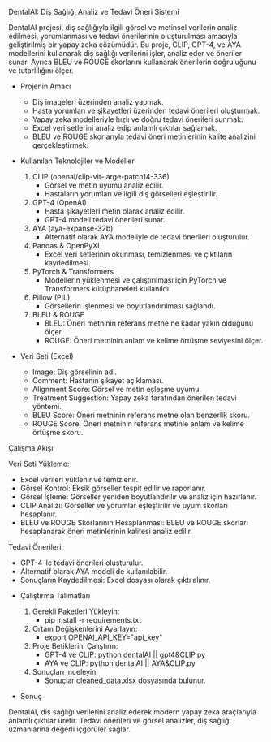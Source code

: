 DentalAI: Diş Sağlığı Analiz ve Tedavi Öneri Sistemi

DentalAI projesi, diş sağlığıyla ilgili görsel ve metinsel verilerin analiz edilmesi, yorumlanması ve tedavi önerilerinin oluşturulması amacıyla geliştirilmiş bir yapay zeka çözümüdür. Bu proje, CLIP, GPT-4, ve AYA modellerini kullanarak diş sağlığı verilerini işler, analiz eder ve öneriler sunar. Ayrıca BLEU ve ROUGE skorlarını kullanarak önerilerin doğruluğunu ve tutarlılığını ölçer.

* Projenin Amacı
  
    - Diş imageleri üzerinden analiz yapmak.
    - Hasta yorumları ve şikayetleri üzerinden tedavi önerileri oluşturmak.
    - Yapay zeka modelleriyle hızlı ve doğru tedavi önerileri sunmak.
    - Excel veri setlerini analiz edip anlamlı çıktılar sağlamak.
    - BLEU ve ROUGE skorlarıyla tedavi öneri metinlerinin kalite analizini gerçekleştirmek.

* Kullanılan Teknolojiler ve Modeller

  1. CLIP (openai/clip-vit-large-patch14-336)
      - Görsel ve metin uyumu analiz edilir.
      - Hastaların yorumları ve ilgili diş görselleri eşleştirilir.
  2. GPT-4 (OpenAI)
      - Hasta şikayetleri metin olarak analiz edilir.
      - GPT-4 modeli tedavi önerileri sunar.
  3. AYA (aya-expanse-32b)
      - Alternatif olarak AYA modeliyle de tedavi önerileri oluşturulur.
  4. Pandas & OpenPyXL
      - Excel veri setlerinin okunması, temizlenmesi ve çıktıların kaydedilmesi.
  5. PyTorch & Transformers
      - Modellerin yüklenmesi ve çalıştırılması için PyTorch ve Transformers kütüphaneleri kullanıldı.
  6. Pillow (PIL)
      - Görsellerin işlenmesi ve boyutlandırılması sağlandı.
  7. BLEU & ROUGE
      - BLEU: Öneri metninin referans metne ne kadar yakın olduğunu ölçer.
      - ROUGE: Öneri metninin anlam ve kelime örtüşme seviyesini ölçer.

* Veri Seti (Excel)
  
  - Image: Diş görselinin adı.
  - Comment: Hastanın şikayet açıklaması.
  - Alignment Score: Görsel ve metin eşleşme uyumu.
  - Treatment Suggestion: Yapay zeka tarafından önerilen tedavi yöntemi.
  - BLEU Score: Öneri metninin referans metne olan benzerlik skoru.
  - ROUGE Score: Öneri metninin referans metinle anlam ve kelime örtüşme skoru.
    
Çalışma Akışı

Veri Seti Yükleme: 
  - Excel verileri yüklenir ve temizlenir.
  - Görsel Kontrol: Eksik görseller tespit edilir ve raporlanır.
  - Görsel İşleme: Görseller yeniden boyutlandırılır ve analiz için hazırlanır.
  - CLIP Analizi: Görseller ve yorumlar eşleştirilir ve uyum skorları hesaplanır.
  - BLEU ve ROUGE Skorlarının Hesaplanması: BLEU ve ROUGE skorları hesaplanarak öneri metinlerinin kalitesi analiz edilir.

Tedavi Önerileri:
  - GPT-4 ile tedavi önerileri oluşturulur.
  - Alternatif olarak AYA modeli de kullanılabilir.
  - Sonuçların Kaydedilmesi: Excel dosyası olarak çıktı alınır.

* Çalıştırma Talimatları

  1. Gerekli Paketleri Yükleyin:
      - pip install -r requirements.txt
  2. Ortam Değişkenlerini Ayarlayın:
      - export OPENAI_API_KEY="api_key"
  3. Proje Betiklerini Çalıştırın:
      - GPT-4 ve CLIP: python dentalAI || gpt4&CLIP.py
      - AYA ve CLIP:   python dentalAI || AYA&CLIP.py
  4. Sonuçları İnceleyin:
      - Sonuçlar cleaned_data.xlsx dosyasında bulunur.

* Sonuç

DentalAI, diş sağlığı verilerini analiz ederek modern yapay zeka araçlarıyla anlamlı çıktılar üretir. Tedavi önerileri ve görsel analizler, diş sağlığı uzmanlarına değerli içgörüler sağlar.
